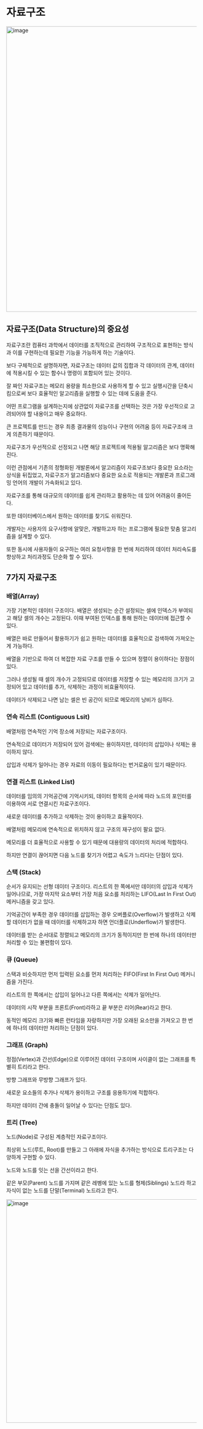 # 자료구조
<img width="755" alt="image" src="https://user-images.githubusercontent.com/82895809/170938490-f1ab559a-de65-4bc1-b0dd-cb7018972b0e.png">

## 자료구조(Data Structure)의 중요성
자료구조란 컴퓨터 과학에서 데이터를 조직적으로 관리하여 구조적으로 표현하는 방식과 이를 구현하는데 필요한 기능을 가능하게 하는 기술이다.

보다 구체적으로 설명하자면, 자료구조는 데이터 값의 집합과 각 데이터의 관계, 데이터에 적용시킬 수 있는 함수나 명령이 포함되어 있는 것이다.

잘 짜인 자료구조는 메모리 용량을 최소한으로 사용하게 할 수 있고 실행시간을 단축시킴으로써 보다 효율적인 알고리즘을 실행할 수 있는 데에 도움을 준다.

어떤 프로그램을 설계하는지에 상관없이 자료구조를 선택하는 것은 가장 우선적으로 고려되어야 할 내용이고 매우 중요하다.

큰 프로젝트를 만드는 경우 최종 결과물의 성능이나 구현의 어려움 등이 자료구조에 크게 의존하기 때문이다. 

자료구조가 우선적으로 선정되고 나면 해당 프로젝트에 적용될 알고리즘은 보다 명확해진다.

이런 관점에서 기존의 정형화된 개발론에서 알고리즘이 자료구조보다 중요한 요소라는 상식을 뒤집었고,
자료구조가 알고리즘보다 중요한 요소로 적용되는 개발론과 프로그래밍 언어의 개발이 가속화되고 있다.

자료구조를 통해 대규모의 데이터를 쉽게 관리하고 활용하는 데 있어 어려움이 줄어든다.

또한 데이터베이스에서 원하는 데이터를 찾기도 쉬워진다.

개발자는 사용자의 요구사항에 알맞은, 개발하고자 하는 프로그램에 필요한 맞춤 알고리즘을 설계할 수 있다.

또한 동시에 사용자들이 요구하는 여러 요청사항을 한 번에 처리하여 데이터 처리속도를 향상하고 처리과정도 단순화 할 수 있다.

## 7가지 자료구조
### 배열(Array)
가장 기본적인 데이터 구조이다. 배열은 생성되는 순간 설정되는 셀에 인덱스가 부여되고 해당 셀의 개수는 고정된다. 이때 부여된 인덱스를 통해 원하는 데이터에 접근할 수 있다.

배열은 바로 만들어서 활용하기가 쉽고 원하는 데이터를 효율적으로 검색하여 가져오는 게 가능하다.

배열을 기반으로 하여 더 복잡한 자료 구조를 만들 수 있으며 정렬이 용이하다는 장점이 있다.

그러나 생성될 때 셀의 개수가 고정되므로 데이터를 저장할 수 있는 메모리의 크기가 고정되어 있고 데이터를 추가, 삭제하는 과정이 비효율적이다.

데이터가 삭제되고 나면 남는 셀은 빈 공간이 되므로 메모리의 낭비가 심하다.

### 연속 리스트 (Contiguous Lsit)
배열처럼 연속적인 기억 장소에 저장되는 자료구조이다.

연속적으로 데이터가 저장되어 있어 검색에는 용이하지만, 데이터의 삽입이나 삭제는 용이하지 않다.

삽입과 삭제가 일어나는 경우 자료의 이동이 필요하다는 번거로움이 있기 때문이다.

### 연결 리스트 (Linked List)
데이터를 임의의 기억공간에 기억시키되, 데이터 항목의 순서에 따라 노드의 포인터를 이용하여 서로 연결시킨 자료구조이다.

새로운 데이터를 추가하고 삭제하는 것이 용이하고 효율적이다.

배열처럼 메모리에 연속적으로 위치하지 않고 구조의 재구성이 팔요 없다.

메모리를 더 효율적으로 사용할 수 있기 때문에 대용량의 데이터의 처리에 적합하다.

하지만 연결이 끊어지면 다음 노드를 찾기가 어렵고 속도가 느리다는 단점이 있다.

### 스택 (Stack)
순서가 유지되는 선형 데이터 구조이다. 리스트의 한 쪽에서만 데이터의 삽입과 삭제가 일어나므로,
가장 마지막 요소부터 가장 처음 요소를 처리하는 LIFO(Last In First Out) 메커니즘을 갖고 있다.

기억공간이 부족한 경우 데이터를 삽입하는 경우 오버플로(Overflow)가 발생하고 삭제할 데이터가 없을 때 데이터를 삭제하고자 하면 언더플로(Underflow)가 발생한다.

데이터를 받는 순서대로 정렬되고 메모리의 크기가 동적이지만 한 번에 하나의 데이터만 처리할 수 있는 불편함이 있다.

### 큐 (Queue)
스택과 비슷하지만 먼저 입력된 요소를 먼저 처리하는 FIFO(First In First Out) 메커니즘을 가진다.

리스트의 한 쪽에서는 삽입이 일어나고 다른 쪽에서는 삭제가 일어난다.

데이터의 시작 부분을 프론트(Front)라하고 끝 부분은 리어(Rear)라고 한다.

동적인 메모리 크기와 빠른 런타임을 자랑하지만 가장 오래된 요소만을 가져오고 한 번에 하나의 데이터만 처리하는 단점이 있다.

### 그래프 (Graph)
정점(Vertex)과 간선(Edge)으로 이루어진 데이터 구조이며 사이클이 없는 그래프를 특별히 트리라고 한다.

방향 그래프와 무방향 그래프가 있다.

새로운 요소들의 추가나 삭제가 용이하고 구조를 응용하기에 적합하다.

하지만 데이터 간에 충돌이 일어날 수 있다는 단점도 있다.

### 트리 (Tree)
노드(Node)로 구성된 계층적인 자료구조이다.

최상위 노드(루트, Root)를 만들고 그 아래에 자식을 추가하는 방식으로 트리구조는 다양하게 구현할 수 있다.

노드와 노드를 잇는 선을 간선이라고 한다.

같은 부모(Parent) 노드를 가지며 같은 레벵에 있는 노드를 형제(Siblings) 노드라 하고 자식이 없는 노드를 단말(Terminal) 노드라고 한다.

<img width="591" alt="image" src="https://user-images.githubusercontent.com/82895809/170938263-fd916b94-fa0c-4d36-809c-795f1472b652.png">
